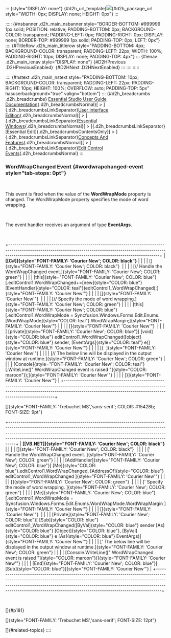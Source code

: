 ::: {style="DISPLAY: none"}
[](ms-xhelp:///?Id=d2h_url_template){#d2h_url_template}![](!package_url!){#d2h_package_url style="WIDTH: 0px; DISPLAY: none; HEIGHT: 0px"}
:::

::::: {#nsbanner .d2h_main_nsbanner style="BORDER-BOTTOM: #999999 1px solid; POSITION: relative; PADDING-BOTTOM: 0px; BACKGROUND-COLOR: transparent; PADDING-LEFT: 0px; PADDING-RIGHT: 0px; DISPLAY: none; BORDER-TOP: #999999 1px solid; PADDING-TOP: 0px; LEFT: 0px"}
:::: {#TitleRow .d2h_main_titlerow style="PADDING-BOTTOM: 4px; BACKGROUND-COLOR: transparent; PADDING-LEFT: 22px; WIDTH: 100%; PADDING-RIGHT: 10px; DISPLAY: none; PADDING-TOP: 4px"}
::: {#ienav .d2h_main_ienav style="DISPLAY: none"}
[](ms-xhelp:///?Id=d7d281d4-9862-48d2-80c7-8c23d5815441){#D2HPrevious .D2HPreviousEnabled}  [](ms-xhelp:///?Id=172af5c9-ec0f-43e6-8f45-f7e19f885c88){#D2HNext .D2HNextEnabled}
:::
::::
:::::

:::: {#nstext .d2h_main_nstext style="PADDING-BOTTOM: 10px; BACKGROUND-COLOR: transparent; PADDING-LEFT: 22px; PADDING-RIGHT: 10px; HEIGHT: 100%; OVERFLOW: auto; PADDING-TOP: 5px" hasuserbackground="true" valign="bottom"}
::: {#d2h_breadcrumbs .d2h_breadcrumbs}
[Essential Studio User Guide Documentation](ms-xhelp:///?Id=12457748-09e3-4d74-a240-8e049cedf030){.d2h_breadcrumbsNormal}[ \> ]{.d2h_breadcrumbsLinkSeparator}[User Interface Edition](ms-xhelp:///?Id=c29296b7-531c-413b-a0ec-488ca1f7f669){.d2h_breadcrumbsNormal}[ \> ]{.d2h_breadcrumbsLinkSeparator}[Essential Windows](ms-xhelp:///?Id=e60759d8-47a4-4570-9d7a-16a68d63f2ea){.d2h_breadcrumbsNormal}[ \> ]{.d2h_breadcrumbsLinkSeparator}[Essential Edit]{.d2h_breadcrumbsContentsOnly}[ \> ]{.d2h_breadcrumbsLinkSeparator}[Concepts And Features](ms-xhelp:///?Id=7c39cee6-8434-4711-a18e-efaba8ac85c0){.d2h_breadcrumbsNormal}[ \> ]{.d2h_breadcrumbsLinkSeparator}[Edit Control Events](ms-xhelp:///?Id=39ab5339-bb39-4c99-9289-a3bd6f42c609){.d2h_breadcrumbsNormal}
:::

### WordWrapChanged Event {#wordwrapchanged-event style="tab-stops: 0pt"}

 

This event is fired when the value of the **WordWrapMode** property is changed. The WordWrapMode property specifies the mode of word wrapping.

 

The event handler receives an argument of type **EventArgs**.

 

+-------------------------------------------------------------------------------------------------------------------------------------------------------------------------------------------------------------------------------------+
| **[\[C#\]]{style="FONT-FAMILY: 'Courier New'; COLOR: black"}**                                                                                                                                                                      |
|                                                                                                                                                                                                                                     |
| []{style="FONT-FAMILY: 'Courier New'; COLOR: black"}                                                                                                                                                                                |
|                                                                                                                                                                                                                                     |
| [// Handle the WordWrapChanged event.]{style="FONT-FAMILY: 'Courier New'; COLOR: green"}                                                                                                                                            |
|                                                                                                                                                                                                                                     |
| [this]{style="FONT-FAMILY: 'Courier New'; COLOR: blue"}[.editControl1.WordWrapChanged+=[new]{style="COLOR: blue"} [EventHandler]{style="COLOR: teal"}(editControl1_WordWrapChanged);]{style="FONT-FAMILY: 'Courier New'"}           |
|                                                                                                                                                                                                                                     |
| []{style="FONT-FAMILY: 'Courier New'"}                                                                                                                                                                                              |
|                                                                                                                                                                                                                                     |
| [// Specify the mode of word wrapping.]{style="FONT-FAMILY: 'Courier New'; COLOR: green"}                                                                                                                                           |
|                                                                                                                                                                                                                                     |
| [this]{style="FONT-FAMILY: 'Courier New'; COLOR: blue"}[.editControl1.WordWrapMode = Syncfusion.Windows.Forms.Edit.Enums.[WordWrapMode]{style="COLOR: teal"}.WordWrapMargin;]{style="FONT-FAMILY: 'Courier New'"}                   |
|                                                                                                                                                                                                                                     |
| []{style="FONT-FAMILY: 'Courier New'"}                                                                                                                                                                                              |
|                                                                                                                                                                                                                                     |
| [private]{style="FONT-FAMILY: 'Courier New'; COLOR: blue"}[ [void]{style="COLOR: blue"} editControl1_WordWrapChanged([object]{style="COLOR: blue"} sender, [EventArgs]{style="COLOR: teal"} e)]{style="FONT-FAMILY: 'Courier New'"} |
|                                                                                                                                                                                                                                     |
| [{  ]{style="FONT-FAMILY: 'Courier New'"}                                                                                                                                                                                           |
|                                                                                                                                                                                                                                     |
| [// The below line will be displayed in the output window at runtime.]{style="FONT-FAMILY: 'Courier New'; COLOR: green"}                                                                                                            |
|                                                                                                                                                                                                                                     |
| [Console]{style="FONT-FAMILY: 'Courier New'; COLOR: teal"}[.WriteLine([\" WordWrapChanged event is raised \"]{style="COLOR: maroon"});]{style="FONT-FAMILY: 'Courier New'"}                                                         |
|                                                                                                                                                                                                                                     |
| [}]{style="FONT-FAMILY: 'Courier New'"}                                                                                                                                                                                             |
+-------------------------------------------------------------------------------------------------------------------------------------------------------------------------------------------------------------------------------------+

[]{style="FONT-FAMILY: 'Trebuchet MS','sans-serif'; COLOR: #15428b; FONT-SIZE: 9pt"} 

+---------------------------------------------------------------------------------------------------------------------------------------------------------------------------------------------------------------------------------------------------------------------------------------------------------------------------+
| **[\[VB.NET\]]{style="FONT-FAMILY: 'Courier New'; COLOR: black"}**                                                                                                                                                                                                                                                        |
|                                                                                                                                                                                                                                                                                                                           |
| []{style="FONT-FAMILY: 'Courier New'; COLOR: black"}                                                                                                                                                                                                                                                                      |
|                                                                                                                                                                                                                                                                                                                           |
| [\' Handle the WordWrapChanged event. ]{style="FONT-FAMILY: 'Courier New'; COLOR: green"}                                                                                                                                                                                                                                 |
|                                                                                                                                                                                                                                                                                                                           |
| [AddHandler]{style="FONT-FAMILY: 'Courier New'; COLOR: blue"}[ [Me]{style="COLOR: blue"}.editControl1.WordWrapChanged, [AddressOf]{style="COLOR: blue"} editControl1_WordWrapChanged ]{style="FONT-FAMILY: 'Courier New'"}                                                                                                |
|                                                                                                                                                                                                                                                                                                                           |
| []{style="FONT-FAMILY: 'Courier New'; COLOR: green"}                                                                                                                                                                                                                                                                      |
|                                                                                                                                                                                                                                                                                                                           |
| [\' Specify the mode of word wrapping. ]{style="FONT-FAMILY: 'Courier New'; COLOR: green"}                                                                                                                                                                                                                                |
|                                                                                                                                                                                                                                                                                                                           |
| [Me]{style="FONT-FAMILY: 'Courier New'; COLOR: blue"}[.editControl1.WordWrapMode = Syncfusion.Windows.Forms.Edit.Enums.WordWrapMode.WordWrapMargin ]{style="FONT-FAMILY: 'Courier New'"}                                                                                                                                  |
|                                                                                                                                                                                                                                                                                                                           |
| []{style="FONT-FAMILY: 'Courier New'"}                                                                                                                                                                                                                                                                                    |
|                                                                                                                                                                                                                                                                                                                           |
| [Private]{style="FONT-FAMILY: 'Courier New'; COLOR: blue"}[ [Sub]{style="COLOR: blue"} editControl1_WordWrapChanged([ByVal]{style="COLOR: blue"} sender [As]{style="COLOR: blue"} [Object]{style="COLOR: blue"}, [ByVal]{style="COLOR: blue"} e [As]{style="COLOR: blue"} EventArgs)]{style="FONT-FAMILY: 'Courier New'"} |
|                                                                                                                                                                                                                                                                                                                           |
| [\' The below line will be displayed in the output window at runtime.]{style="FONT-FAMILY: 'Courier New'; COLOR: green"}                                                                                                                                                                                                  |
|                                                                                                                                                                                                                                                                                                                           |
| [Console.WriteLine([\" WordWrapChanged event is raised \"]{style="COLOR: maroon"})]{style="FONT-FAMILY: 'Courier New'"}                                                                                                                                                                                                   |
|                                                                                                                                                                                                                                                                                                                           |
| [End]{style="FONT-FAMILY: 'Courier New'; COLOR: blue"}[ [Sub]{style="COLOR: blue"}]{style="FONT-FAMILY: 'Courier New'"}                                                                                                                                                                                                   |
+---------------------------------------------------------------------------------------------------------------------------------------------------------------------------------------------------------------------------------------------------------------------------------------------------------------------------+

 

[]{#p181} 

[]{style="FONT-FAMILY: 'Trebuchet MS','sans-serif'; FONT-SIZE: 12pt"} 

[]{#related-topics}
::::
